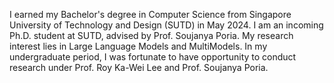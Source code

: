 I earned my Bachelor's degree in Computer Science from Singapore University of Technology and Design (SUTD) in May 2024. I am an incoming Ph.D. student at SUTD,  advised by Prof. Soujanya Poria. My research interest lies in Large Language Models and MultiModels. In my undergraduate period, I was fortunate to have opportunity to conduct research under Prof. Roy Ka-Wei Lee and Prof. Soujanya Poria.

